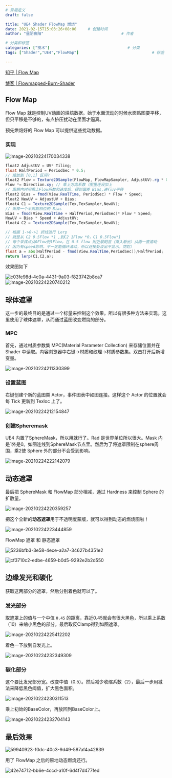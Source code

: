 ```yaml
---
# 常用定义
draft: false

title: "UE4 Shader FlowMap 燃烧"
date: 2021-02-15T15:03:26+08:00		# 创建时间
author: "昼阴夜阳"             						# 作者

# 分类和标签
categories: ["技术"]		            				# 分类
tags: ["Shader","UE4","FlowMap"]		    					# 标签

---
```


[知乎 | Flow Map](https://zhuanlan.zhihu.com/p/33288033)

[博客 | Flowmapped-Burn-Shader](https://deepspacebanana.github.io/deepspacebanana.github.io/blog/shader/art/unreal%20engine/Flowmapped-Burn-Shader)

## Flow Map

Flow Map 就是控制UV动画的烘焙数据。始于水面流动的时候水面贴图要平移，但只平移是不够的，有点挤压扰动在里面才逼真。

预先烘焙好的 Flow Map 可以提供这些扰动数据。

### 实现

![image-20210224170034338](https://gitee.com/GZ1A/image-hosting/raw/master/blog/2021/02/image-20210224170034338.png)

```glsl
float2 AdjustUV = UV* Tiling;
float HalfPeriod = PeriodSec * 0.5;
// 缩放到 [0,1] 区间?
float2 Flow = Texture2DSample(FlowMap, FlowMapSampler, AdjustUV).rg * 0.5 + float2(0.5, 0.5);
Flow *= Direction.xy; // 乘上方向系数（图里还没加上
// 周期内时间乘上Flow系数和速度后，得到偏差 Bias,进行uv平移
float2 Bias = fmod(View.RealTime, PeriodSec) * Flow * Speed;
float2 NewUV = AdjustUV + Bias;
float4 C1 = Texture2DSample(Tex,TexSampler,NewUV);
// 采样一个半周期相位的 Bias
Bias = fmod(View.RealTime + HalfPeriod,PeriodSec)* Flow * Speed;
NewUV = Bias * Speed + AdjustUV;
float4 C2 = Texture2DSample(Tex,TexSampler,NewUV);

// 根据 1->0->1 折线进行 Lerp
// 就是从 C2 0.5Flow *1 ,到C2 1Flow *0，C1 0.5Flow*1
// 每个采样点从0Flow到1Flow，在 0.5 flow 附近最明显（渐入渐出）从而一直滚动
// 因为有speed影响，不一定能循环滚动，所以连接处淡出不显示，防尬）
float a = abs(HalfPeriod - fmod(View.RealTime,PeriodSec))/HalfPeriod;
return lerp(C1,C2,a);
```

效果图如下

![c03fe98d-4c0a-4431-9a03-f823742b8ca7](https://gitee.com/GZ1A/image-hosting/raw/master/blog/2021/02/c03fe98d-4c0a-4431-9a03-f823742b8ca7.gif)![image-20210224220740212](https://gitee.com/GZ1A/image-hosting/raw/master/blog/2021/02/image-20210224220740212.png)

## 球体遮罩

这一步的最终目的是通过一个标量来控制这个效果。所以有很多种方法来实现。这里使用了球体遮罩，从而通过蓝图改变燃烧的部分。

### MPC

首先，通过材质参数集 MPC(Material Parameter Collection) 来存储位置并在Shader 中读取。内容浏览器中右键->材质和纹理->材质参数集。双击打开后新增变量。

![image-20210224211330399](https://gitee.com/GZ1A/image-hosting/raw/master/blog/2021/02/image-20210224211330399.png)

### 设置蓝图

右键创建个新的蓝图类 Actor，事件图表中如图连接。这样这个 Actor 的位置就会每 Tick 更新到 Texloc 上了。

![image-20210224212154847](https://gitee.com/GZ1A/image-hosting/raw/master/blog/2021/02/image-20210224212154847.png)

### 创建Spheremask

UE4 内置了SphereMask，所以用就行了。Rad 是世界单位所以很大。Mask 内是1外是0。如图连线到SphereMask节点里。然后为了将遮罩限制在sphere周围，乘2使 Sphere 外的部分不会受到影响。

![image-20210224222142079](https://gitee.com/GZ1A/image-hosting/raw/master/blog/2021/02/image-20210224222142079.png)

## 动态遮罩

最后把 SphereMask  和 FlowMap 部分相减，通过 Hardness 来控制 Sphere 的扩散量。

![image-20210224220359257](https://gitee.com/GZ1A/image-hosting/raw/master/blog/2021/02/image-20210224220359257.png)

把这个全新的**动态遮罩**用于不透明度蒙版，就可以得到动态的燃烧图啦！

![image-20210224223444859](https://gitee.com/GZ1A/image-hosting/raw/master/blog/2021/02/image-20210224223444859.png)

FlowMap 遮罩 和 静态遮罩

![5236bfb3-3e58-4ece-a2a7-34627b4351e2](https://gitee.com/GZ1A/image-hosting/raw/master/blog/2021/02/5236bfb3-3e58-4ece-a2a7-34627b4351e2.gif)

![cf3710c2-edbe-4659-b0d5-9292e2b2d550](https://gitee.com/GZ1A/image-hosting/raw/master/blog/2021/02/5236bfb3-3e58-4ece-a2a7-34627b4351e2.gif)

## 边缘发光和碳化

获取这两部分的遮罩，然后分别着色就可以了。

### 发光部分

取遮罩上的值与一个中值 `0.45` 的距离，靠近0.45就会有很大黑色，所以乘上系数（10）来缩小黑色的部分。最后取反Clamp得到如图遮罩。

![image-20210224225412202](https://gitee.com/GZ1A/image-hosting/raw/master/blog/2021/02/image-20210224225412202.png)

着色一下放到自发光上。

![image-20210224232349309](https://gitee.com/GZ1A/image-hosting/raw/master/blog/2021/02/image-20210224232349309.png)

### 碳化部分

这个要比发光部分宽。改变中值（0.5）。然后减少收缩系数（2），最后一步用减法来降低黑色阈值，扩大黑色面积。

![image-20210224230311513](https://gitee.com/GZ1A/image-hosting/raw/master/blog/2021/02/image-20210224230311513.png)

乘上初始的BaseColor，再放回到BaseColor上。

![image-20210224232704143](https://gitee.com/GZ1A/image-hosting/raw/master/blog/2021/02/image-20210224232704143.png)

## 最后效果

![59940923-f0dc-40c3-9d49-587af4a42839](https://gitee.com/GZ1A/image-hosting/raw/master/blog/2021/02/59940923-f0dc-40c3-9d49-587af4a42839.gif)

用了 FlowMap 之后的原地动态燃烧还行。

![42e74712-bb6e-4ccd-a10f-6d4f7d477fed](https://gitee.com/GZ1A/image-hosting/raw/master/blog/2021/02/42e74712-bb6e-4ccd-a10f-6d4f7d477fed.gif)